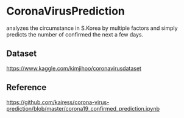 # CoronaVirusPrediction
analyzes the circumstance in S.Korea by multiple factors and simply predicts the number of confirmed the next a few days.

## Dataset
https://www.kaggle.com/kimjihoo/coronavirusdataset

## Reference
https://github.com/kairess/corona-virus-prediction/blob/master/corona19_confirmed_prediction.ipynb

